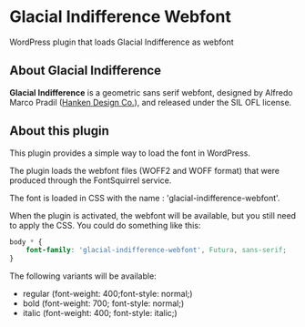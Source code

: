 # Glacial Indifference Webfont

WordPress plugin that loads Glacial Indifference as webfont

## About Glacial Indifference

**Glacial Indifference** is a geometric sans serif webfont, designed by Alfredo Marco Pradil ([Hanken Design Co.](https://hanken.co/products/glacial-indifference)), and released under the SIL OFL license.

## About this plugin

This plugin provides a simple way to load the font in WordPress.

The plugin loads the webfont files (WOFF2 and WOFF format) that were produced through the FontSquirrel service.

The font is loaded in CSS with the name : 'glacial-indifference-webfont'.

When the plugin is activated, the webfont will be available, but you still need to apply the CSS. You could do something like this:

```css
body * {
    font-family: 'glacial-indifference-webfont', Futura, sans-serif;  
}
```

The following variants will be available:

- regular (font-weight: 400;font-style: normal;)
- bold (font-weight: 700; font-style: normal;)
- italic (font-weight: 400; font-style: italic;)
